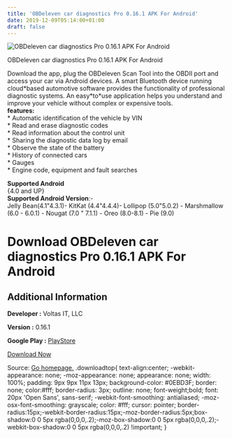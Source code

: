 ```yaml
---
title: 'OBDeleven car diagnostics Pro 0.16.1 APK For Android'
date: 2019-12-09T05:14:00+01:00
draft: false
---
```


![OBDeleven car diagnostics Pro 0.16.1 APK For Android](https://i0.wp.com/apkhome.net/wp-content/uploads/2019/11/OBDeleven-car-diagnostics-Pro-0.16.1.png "OBDeleven car diagnostics Pro 0.16.1 APK For Android")

  

OBDeleven car diagnostics Pro 0.16.1 APK For Android

Download the app, plug the OBDeleven Scan Tool into the OBDII port and access your car via Android devices. A smart Bluetooth device running cloud\*based automotive software provides the functionality of professional diagnostic systems. An easy\*to\*use application helps you understand and improve your vehicle without complex or expensive tools.  
**features:**  
\* Automatic identification of the vehicle by VIN  
\* Read and erase diagnostic codes  
\* Read information about the control unit  
\* Sharing the diagnostic data log by email  
\* Observe the state of the battery  
\* History of connected cars  
\* Gauges  
\* Engine code, equipment and fault searches

**Supported Android**  
{4.0 and UP}  
**Supported Android Version**:-  
Jelly Bean(4.1"4.3.1)- KitKat (4.4"4.4.4)- Lollipop (5.0"5.0.2) - Marshmallow (6.0 - 6.0.1) - Nougat (7.0 " 7.1.1) - Oreo (8.0-8.1) - Pie (9.0)

Download OBDeleven car diagnostics Pro 0.16.1 APK For **Android**
=================================================================

Additional Information
----------------------

**Developer :** Voltas IT, LLC

**Version :** 0.16.1

**Google Play :** [PlayStore](https://play.google.com/store/apps/details?id=com.voltasit.obdeleven)

  

[Download Now](https://store4app.co/post/obdeleven-car-diagnostics-pro-0-16-1-apk-for-android_1574940229)

  
Source: [Go homepage.](https://store4app.co/post/obdeleven-car-diagnostics-pro-0-16-1-apk-for-android_1574940229) .downloadtop{ text-align:center; -webkit-appearance: none; -moz-appearance: none; appearance: none; width: 100%; padding: 9px 9px 11px 13px; background-color: #0EBD3F; border: none; color:#fff; border-radius: 3px; outline: none; font-weight;bold; font: 20px 'Open Sans', sans-serif; -webkit-font-smoothing: antialiased; -moz-osx-font-smoothing: grayscale; color: #fff; cursor: pointer; border-radius:15px;-webkit-border-radius:15px;-moz-border-radius:5px;box-shadow:0 0 5px rgba(0,0,0,.2);-moz-box-shadow:0 0 5px rgba(0,0,0,.2);-webkit-box-shadow:0 0 5px rgba(0,0,0,.2) !important; }